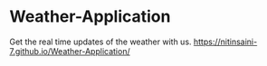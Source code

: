 # Weather-Application
Get the real time updates of the weather with us.
https://nitinsaini-7.github.io/Weather-Application/

